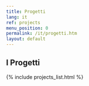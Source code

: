 ```yaml
---
title: Progetti
lang: it
ref: projects
menu_position: 0
permalink: /it/progetti.htm
layout: default
---
```


<h2>I Progetti</h2>

{% include projects_list.html %}
